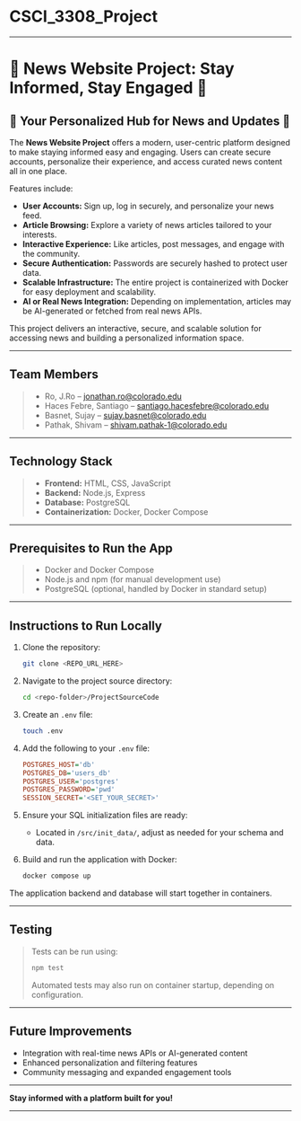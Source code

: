 # CSCI_3308_Project

---

# 📰 News Website Project: Stay Informed, Stay Engaged 📰

## 🌟 Your Personalized Hub for News and Updates 🌟

The **News Website Project** offers a modern, user-centric platform designed to make staying informed easy and engaging. Users can create secure accounts, personalize their experience, and access curated news content all in one place.

Features include:

* **User Accounts:** Sign up, log in securely, and personalize your news feed.
* **Article Browsing:** Explore a variety of news articles tailored to your interests.
* **Interactive Experience:** Like articles, post messages, and engage with the community.
* **Secure Authentication:** Passwords are securely hashed to protect user data.
* **Scalable Infrastructure:** The entire project is containerized with Docker for easy deployment and scalability.
* **AI or Real News Integration:** Depending on implementation, articles may be AI-generated or fetched from real news APIs.

This project delivers an interactive, secure, and scalable solution for accessing news and building a personalized information space.

---

##  Team Members

> * Ro, J.Ro – [jonathan.ro@colorado.edu](mailto:jonathan.ro@colorado.edu)
> * Haces Febre, Santiago – [santiago.hacesfebre@colorado.edu](mailto:santiago.hacesfebre@colorado.edu)
> * Basnet, Sujay – [sujay.basnet@colorado.edu](mailto:sujay.basnet@colorado.edu)
> * Pathak, Shivam – [shivam.pathak-1@colorado.edu](mailto:shivam.pathak-1@colorado.edu)

---

##  Technology Stack

> * **Frontend:** HTML, CSS, JavaScript
> * **Backend:** Node.js, Express
> * **Database:** PostgreSQL
> * **Containerization:** Docker, Docker Compose

---

## Prerequisites to Run the App

> * Docker and Docker Compose
> * Node.js and npm (for manual development use)
> * PostgreSQL (optional, handled by Docker in standard setup)

---

##  Instructions to Run Locally

1. Clone the repository:

   ```bash
   git clone <REPO_URL_HERE>
   ```

2. Navigate to the project source directory:

   ```bash
   cd <repo-folder>/ProjectSourceCode
   ```

3. Create an `.env` file:

   ```bash
   touch .env
   ```

4. Add the following to your `.env` file:

   ```ini
   POSTGRES_HOST='db'
   POSTGRES_DB='users_db'
   POSTGRES_USER='postgres'
   POSTGRES_PASSWORD='pwd'
   SESSION_SECRET='<SET_YOUR_SECRET>'
   ```

5. Ensure your SQL initialization files are ready:

   * Located in `/src/init_data/`, adjust as needed for your schema and data.

6. Build and run the application with Docker:

   ```bash
   docker compose up
   ```

The application backend and database will start together in containers.

---

##  Testing

> Tests can be run using:
>
> ```bash
> npm test
> ```
>
> Automated tests may also run on container startup, depending on configuration.

---

##  Future Improvements

* Integration with real-time news APIs or AI-generated content
* Enhanced personalization and filtering features
* Community messaging and expanded engagement tools

---

**Stay informed with a platform built for you!**

---

